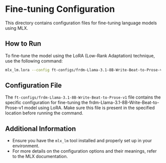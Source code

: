 # Fine-tuning Configuration

This directory contains configuration files for fine-tuning language models using MLX.

## How to Run

To fine-tune the model using the LoRA (Low-Rank Adaptation) technique, use the following command:

```bash
mlx_lm.lora --config ft-configs/frdm-Llama-3.1-8B-Write-Beat-to-Prose-v1.yaml
```

## Configuration File

The `ft-configs/frdm-Llama-3.1-8B-Write-Beat-to-Prose-v1` file contains the specific configuration for fine-tuning the frdm-Llama-3.1-8B-Write-Beat-to-Prose-v1 model using LoRA. Make sure this file is present in the specified location before running the command.

## Additional Information

- Ensure you have the `mlx_lm` tool installed and properly set up in your environment.
- For more details on the configuration options and their meanings, refer to the MLX documentation.
